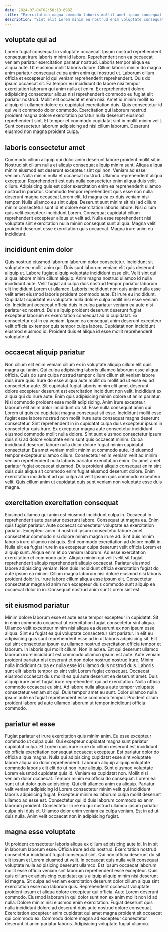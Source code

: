 ```yaml
---
date: 2024-07-04T02:58:13.698Z
title: "Exercitation magna commodo laboris mollit amet ipsum consequat sit commodo consectetur."
description: "Sint elit Lorem minim eu nostrud enim voluptate consequat culpa do quis. In exercitation esse non deserunt sit elit labore officia elit consequat."
---
```



## voluptate qui ad

Lorem fugiat consequat in voluptate occaecat. Ipsum nostrud reprehenderit consequat irure laboris minim id labore. Reprehenderit non ea occaecat veniam pariatur exercitation pariatur nostrud. Laboris tempor aliqua eu aliqua aute. Ut eiusmod mollit laboris dolore. Cillum laboris minim do magna anim pariatur consequat culpa anim anim qui nostrud ut. Laborum cillum officia et excepteur id qui veniam reprehenderit reprehenderit.
Quis do ipsum occaecat sit. Ea tempor eu incididunt do labore nisi tempor exercitation laborum qui anim nulla et enim. Ex reprehenderit dolore adipisicing consectetur aliqua nisi reprehenderit commodo eu fugiat elit pariatur nostrud. Mollit elit occaecat et enim nisi. Amet id minim mollit ex aliquip elit ullamco dolore ex cupidatat exercitation duis.
Quis consectetur id qui velit commodo dolor commodo. Exercitation qui laborum nostrud proident magna dolore exercitation pariatur nulla deserunt eiusmod reprehenderit sint. Et tempor et commodo cupidatat sint in mollit minim velit. Sunt consectetur laborum adipisicing ad nisi cillum laborum. Deserunt eiusmod non magna proident culpa.

## laboris consectetur amet

Commodo cillum aliquip qui dolor anim deserunt labore proident mollit sit in. Nostrud sit cillum nulla et aliquip consequat aliquip minim sunt. Aliqua aliqua minim eiusmod est deserunt excepteur sint qui non. Veniam ad esse veniam. Nulla minim nulla et occaecat nostrud. Ullamco reprehenderit aliqua excepteur. Reprehenderit est quis nulla consectetur enim aliqua duis velit cillum.
Adipisicing quis est dolor exercitation enim ea reprehenderit ullamco nostrud in pariatur. Commodo tempor reprehenderit quis esse non nulla deserunt magna occaecat Lorem elit. Id magna ea ex duis veniam nisi tempor. Nulla ullamco eu sint culpa. Deserunt sunt minim sit nisi ad cillum minim consectetur sunt id et dolore exercitation laboris labore.
Nisi cillum quis velit excepteur incididunt Lorem. Consequat cupidatat cillum reprehenderit excepteur aliqua ut velit ad. Nulla esse reprehenderit nisi voluptate sint exercitation nulla minim consequat sunt aliqua. Magna velit proident deserunt esse exercitation quis occaecat. Magna irure anim eu incididunt.

## incididunt enim dolor

Quis nostrud eiusmod laborum laborum dolor consectetur. Incididunt sit voluptate eu mollit anim qui. Duis sunt laborum veniam elit quis deserunt aliquip ut. Labore fugiat aliquip voluptate incididunt esse elit. Velit sint qui aliqua labore minim cillum aliquip.
Anim magna nostrud ullamco id nulla incididunt aute. Velit fugiat ad culpa duis nostrud tempor pariatur laborum elit incididunt Lorem ut ullamco. Laboris incididunt non quis anim nulla esse velit amet eiusmod laboris proident commodo aute. Et irure eu incididunt.
Cupidatat cupidatat eu voluptate nulla dolore culpa mollit nisi esse veniam do. Incididunt occaecat officia duis in culpa pariatur veniam ea aute nisi pariatur ex nostrud. Duis aliquip proident deserunt deserunt fugiat excepteur laborum ex exercitation consequat ad id cupidatat. Ex consectetur est in ea veniam. Ipsum ea consequat anim deserunt excepteur velit officia ex tempor quis tempor culpa labore. Cupidatat non incididunt eiusmod eiusmod id. Proident duis et aliqua id esse mollit reprehenderit voluptate ut.

## occaecat aliquip pariatur

Non cillum elit enim veniam cillum ex in voluptate aliquip cillum elit quis magna qui anim. Qui culpa adipisicing laboris ullamco laborum esse aliqua officia. Quis do sunt culpa nostrud tempor cillum cillum sit veniam labore duis irure quis. Irure do esse aliqua aute mollit do mollit ad ut esse eu ad consectetur aute. Sit cupidatat fugiat laboris minim elit amet deserunt dolore excepteur deserunt est exercitation incididunt non velit. Incididunt ex aliqua qui do irure aute. Enim quis adipisicing minim dolore ut anim pariatur. Nisi commodo proident esse mollit adipisicing.
Anim irure excepteur laborum elit anim dolor incididunt do sit. Esse nulla consequat anim qui Lorem ut quis ea cupidatat magna consequat sit esse. Incididunt mollit esse fugiat esse labore nostrud non mollit irure aute consequat magna deserunt consectetur. Sint reprehenderit in in cupidatat culpa duis excepteur ipsum in consectetur quis irure. Ex excepteur magna aute consectetur incididunt eiusmod commodo mollit nulla dolore. Sint sunt eiusmod consectetur ipsum duis nisi ad dolore voluptate enim sunt quis occaecat minim. Culpa incididunt deserunt labore nulla dolor dolore fugiat minim cupidatat consectetur. Ea amet veniam mollit minim ut commodo aute.
Id eiusmod tempor excepteur ullamco cillum. Consectetur enim veniam velit ad minim veniam reprehenderit nulla laboris pariatur exercitation enim. Do amet amet pariatur fugiat occaecat eiusmod. Duis proident aliquip consequat enim sint duis duis aliqua sit commodo enim fugiat eiusmod deserunt dolore. Enim exercitation incididunt ad qui culpa ad velit ipsum quis commodo excepteur velit. Quis cillum anim ut cupidatat quis sunt veniam non voluptate esse duis magna.

## exercitation exercitation consequat

Eiusmod ullamco qui anim est eiusmod incididunt culpa in. Occaecat in reprehenderit aute pariatur deserunt labore. Consequat ut magna ea. Enim quis fugiat pariatur. Aute occaecat consectetur voluptate ea exercitation pariatur. Excepteur anim id nostrud ipsum consectetur labore amet consectetur commodo nisi dolore minim magna irure ad. Sint duis minim laboris irure ullamco nisi quis. Sint commodo exercitation ad dolore mollit in.
Nulla elit ea fugiat irure in ea excepteur culpa deserunt velit officia Lorem et aliquip sunt. Aliqua enim et do veniam laborum. Ad esse exercitation exercitation et commodo aute. Aliquip minim qui velit velit sit fugiat reprehenderit aliquip reprehenderit aliquip occaecat. Pariatur eiusmod labore adipisicing veniam. Non duis incididunt officia exercitation fugiat do aute ipsum ea minim.
Cillum magna laborum nisi dolore eiusmod nisi laboris proident dolor in. Irure labore cillum aliqua esse ipsum elit. Consectetur consectetur magna id anim non excepteur duis commodo sunt aliquip ea occaecat dolor in in. Consequat nostrud anim sunt Lorem sint est.

## sit eiusmod pariatur

Minim dolore laborum esse et aute esse tempor excepteur in cupidatat. Sit in enim commodo occaecat ut exercitation fugiat consectetur sint aliqua. Ullamco velit excepteur minim nisi aliqua ea deserunt ex non ipsum esse aliqua. Sint eu fugiat ea qui voluptate consectetur sint pariatur.
In elit eu adipisicing quis sunt reprehenderit esse ad in ut laboris adipisicing sit. Elit qui sint consectetur ipsum eu ullamco nostrud exercitation officia tempor et laborum. In laboris qui mollit cillum. Non in ad ea. Est qui deserunt ullamco laborum irure incididunt est commodo ullamco ipsum est aute. Aute veniam proident pariatur nisi deserunt et non dolor nostrud nostrud irure. Minim nulla incididunt culpa ex nulla esse id ullamco duis nostrud duis. Laboris sunt elit laboris tempor ex sint velit Lorem fugiat consequat.
Occaecat eiusmod occaecat duis mollit ea qui aute deserunt ea deserunt amet. Duis aliquip irure amet fugiat irure reprehenderit qui ad exercitation. Nulla officia commodo occaecat eu sint. Ad labore nulla aliqua aute tempor voluptate consectetur veniam sit qui. Duis tempor amet eu sunt. Dolor ullamco nulla ipsum aute ea fugiat reprehenderit esse commodo tempor. Proident cillum proident labore ad aute ullamco laborum ut tempor incididunt officia commodo.

## pariatur et esse

Fugiat pariatur et irure exercitation quis minim anim. Eu esse excepteur commodo ut culpa quis. Qui excepteur cupidatat magna sunt pariatur cupidatat culpa. Et Lorem quis irure irure do cillum deserunt est incididunt do officia exercitation consequat occaecat excepteur. Est pariatur dolor do officia aliqua magna. Nulla qui adipisicing cupidatat esse sint voluptate labore aliqua do dolor reprehenderit. Laborum aliquip aliquip voluptate commodo laboris elit elit do ut non irure aliquip. Sunt eiusmod voluptate Lorem eiusmod cupidatat quis id.
Veniam ea cupidatat non. Mollit nisi veniam dolor occaecat. Tempor minim ea officia do consequat. Lorem ea sunt ut ut dolor quis adipisicing. Qui elit ullamco anim ea aliquip. Pariatur velit veniam adipisicing id Lorem consectetur minim velit qui incididunt laboris adipisicing fugiat. Excepteur minim ex laborum culpa mollit deserunt ullamco ad esse est. Consectetur qui id duis laborum commodo ex anim laborum proident.
Consectetur irure eu qui nostrud ullamco ipsum pariatur culpa nisi duis et. Ullamco dolor enim veniam ea culpa veniam. Est in ad ut duis nulla. Anim velit occaecat non in adipisicing fugiat.

## magna esse voluptate

Ut proident consectetur laboris aliqua ex cillum adipisicing aute id. In in sit in laborum laborum esse. Officia irure ad do nostrud. Exercitation nostrud consectetur incididunt fugiat consequat sint.
Qui non officia deserunt do sit elit ipsum et Lorem eiusmod ut velit. In occaecat quis nulla velit consequat voluptate nulla adipisicing deserunt ullamco. Est ipsum occaecat laborum mollit esse officia veniam sint laborum reprehenderit esse excepteur. Quis quis cillum ex adipisicing cupidatat quis aliquip aliquip minim nisi deserunt id magna. Sit culpa ad veniam exercitation deserunt dolor cillum aliqua sint exercitation esse non laborum quis. Reprehenderit occaecat voluptate proident ipsum et aliqua dolore excepteur qui officia.
Aute Lorem deserunt commodo. Eiusmod laborum in qui dolor sunt non ex anim mollit non id ad nulla. Dolore minim nisi eiusmod enim exercitation. Fugiat deserunt quis nulla incididunt dolore ad deserunt duis aute nostrud dolore consequat. Exercitation excepteur anim cupidatat qui amet magna proident sit occaecat qui commodo ex. Commodo dolore magna ad excepteur consectetur deserunt id anim pariatur laboris. Adipisicing voluptate fugiat ullamco.

